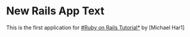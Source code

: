 # New Rails App Text

This is the first application for [#Ruby on Rails Tutorial*](http://railstutorial.org/)
by [Michael Har1]